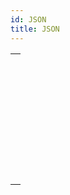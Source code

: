 ```yaml
---
id: JSON
title: JSON
---
```



||
|---|
|[<!-- INCLUDE #_command_.JSON Parse.Syntax -->](../../commands-legacy/json-parse.md)<br/>|
|[<!-- INCLUDE #_command_.JSON PARSE ARRAY.Syntax -->](../../commands-legacy/json-parse-array.md)<br/>|
|[<!-- INCLUDE #_command_.JSON Resolve pointers.Syntax -->](../../commands-legacy/json-resolve-pointers.md)<br/>|
|[<!-- INCLUDE #_command_.JSON Stringify.Syntax -->](../../commands-legacy/json-stringify.md)<br/>|
|[<!-- INCLUDE #_command_.JSON Stringify array.Syntax -->](../../commands-legacy/json-stringify-array.md)<br/>|
|[<!-- INCLUDE #_command_.JSON TO SELECTION.Syntax -->](../../commands-legacy/json-to-selection.md)<br/>|
|[<!-- INCLUDE #_command_.JSON Validate.Syntax -->](../../commands-legacy/json-validate.md)<br/>|
|[<!-- INCLUDE #_command_.Selection to JSON.Syntax -->](../../commands-legacy/selection-to-json.md)<br/>|
